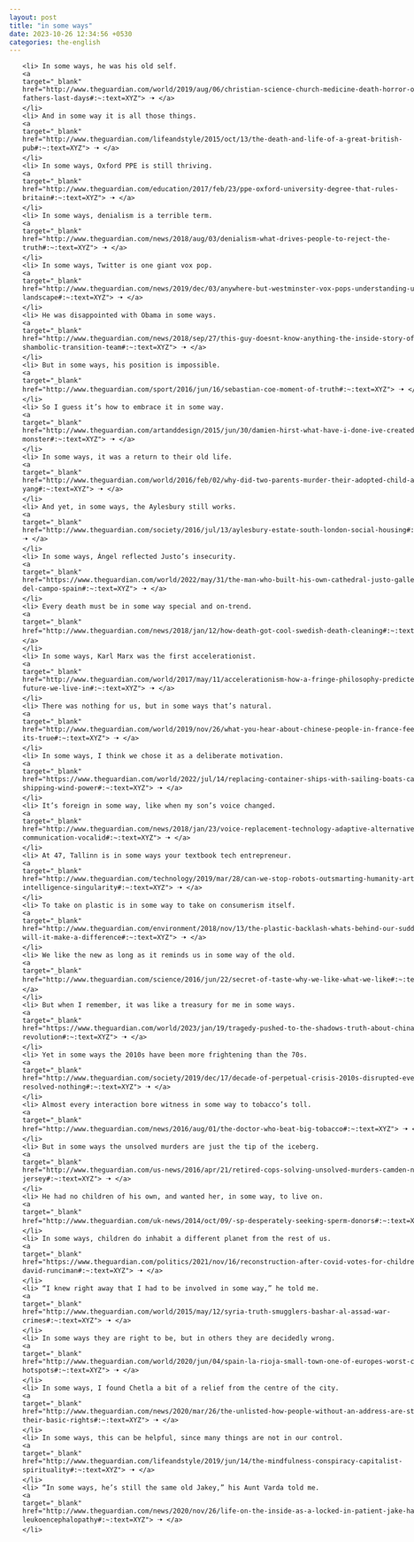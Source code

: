 ```yaml
---
layout: post
title: "in some ways"
date: 2023-10-26 12:34:56 +0530
categories: the-english
---
```

<style>
    ol {
        width: 800px;
        margin: 0 auto;
    }
ol li {
    font-size: 18px;
    line-height: 1.5;
    padding-bottom: 8px;
}
</style>
<ol>

    <li> In some ways, he was his old self.
    <a 
    target="_blank" 
    href="http://www.theguardian.com/world/2019/aug/06/christian-science-church-medicine-death-horror-of-my-fathers-last-days#:~:text=XYZ"> 🠢 </a>
    </li>
    <li> And in some way it is all those things.
    <a 
    target="_blank" 
    href="http://www.theguardian.com/lifeandstyle/2015/oct/13/the-death-and-life-of-a-great-british-pub#:~:text=XYZ"> 🠢 </a>
    </li>
    <li> In some ways, Oxford PPE is still thriving.
    <a 
    target="_blank" 
    href="http://www.theguardian.com/education/2017/feb/23/ppe-oxford-university-degree-that-rules-britain#:~:text=XYZ"> 🠢 </a>
    </li>
    <li> In some ways, denialism is a terrible term.
    <a 
    target="_blank" 
    href="http://www.theguardian.com/news/2018/aug/03/denialism-what-drives-people-to-reject-the-truth#:~:text=XYZ"> 🠢 </a>
    </li>
    <li> In some ways, Twitter is one giant vox pop.
    <a 
    target="_blank" 
    href="http://www.theguardian.com/news/2019/dec/03/anywhere-but-westminster-vox-pops-understanding-uk-political-landscape#:~:text=XYZ"> 🠢 </a>
    </li>
    <li> He was disappointed with Obama in some ways.
    <a 
    target="_blank" 
    href="http://www.theguardian.com/news/2018/sep/27/this-guy-doesnt-know-anything-the-inside-story-of-trumps-shambolic-transition-team#:~:text=XYZ"> 🠢 </a>
    </li>
    <li> But in some ways, his position is impossible.
    <a 
    target="_blank" 
    href="http://www.theguardian.com/sport/2016/jun/16/sebastian-coe-moment-of-truth#:~:text=XYZ"> 🠢 </a>
    </li>
    <li> So I guess it’s how to embrace it in some way.
    <a 
    target="_blank" 
    href="http://www.theguardian.com/artanddesign/2015/jun/30/damien-hirst-what-have-i-done-ive-created-a-monster#:~:text=XYZ"> 🠢 </a>
    </li>
    <li> In some ways, it was a return to their old life.
    <a 
    target="_blank" 
    href="http://www.theguardian.com/world/2016/feb/02/why-did-two-parents-murder-their-adopted-child-asunta-fong-yang#:~:text=XYZ"> 🠢 </a>
    </li>
    <li> And yet, in some ways, the Aylesbury still works.
    <a 
    target="_blank" 
    href="http://www.theguardian.com/society/2016/jul/13/aylesbury-estate-south-london-social-housing#:~:text=XYZ"> 🠢 </a>
    </li>
    <li> In some ways, Ángel reflected Justo’s insecurity.
    <a 
    target="_blank" 
    href="https://www.theguardian.com/world/2022/may/31/the-man-who-built-his-own-cathedral-justo-gallego-mejorada-del-campo-spain#:~:text=XYZ"> 🠢 </a>
    </li>
    <li> Every death must be in some way special and on-trend.
    <a 
    target="_blank" 
    href="http://www.theguardian.com/news/2018/jan/12/how-death-got-cool-swedish-death-cleaning#:~:text=XYZ"> 🠢 </a>
    </li>
    <li> In some ways, Karl Marx was the first accelerationist.
    <a 
    target="_blank" 
    href="http://www.theguardian.com/world/2017/may/11/accelerationism-how-a-fringe-philosophy-predicted-the-future-we-live-in#:~:text=XYZ"> 🠢 </a>
    </li>
    <li> There was nothing for us, but in some ways that’s natural.
    <a 
    target="_blank" 
    href="http://www.theguardian.com/world/2019/nov/26/what-you-hear-about-chinese-people-in-france-feeling-scared-its-true#:~:text=XYZ"> 🠢 </a>
    </li>
    <li> In some ways, I think we chose it as a deliberate motivation.
    <a 
    target="_blank" 
    href="https://www.theguardian.com/world/2022/jul/14/replacing-container-ships-with-sailing-boats-cargo-shipping-wind-power#:~:text=XYZ"> 🠢 </a>
    </li>
    <li> It’s foreign in some way, like when my son’s voice changed.
    <a 
    target="_blank" 
    href="http://www.theguardian.com/news/2018/jan/23/voice-replacement-technology-adaptive-alternative-communication-vocalid#:~:text=XYZ"> 🠢 </a>
    </li>
    <li> At 47, Tallinn is in some ways your textbook tech entrepreneur.
    <a 
    target="_blank" 
    href="http://www.theguardian.com/technology/2019/mar/28/can-we-stop-robots-outsmarting-humanity-artificial-intelligence-singularity#:~:text=XYZ"> 🠢 </a>
    </li>
    <li> To take on plastic is in some way to take on consumerism itself.
    <a 
    target="_blank" 
    href="http://www.theguardian.com/environment/2018/nov/13/the-plastic-backlash-whats-behind-our-sudden-rage-and-will-it-make-a-difference#:~:text=XYZ"> 🠢 </a>
    </li>
    <li> We like the new as long as it reminds us in some way of the old.
    <a 
    target="_blank" 
    href="http://www.theguardian.com/science/2016/jun/22/secret-of-taste-why-we-like-what-we-like#:~:text=XYZ"> 🠢 </a>
    </li>
    <li> But when I remember, it was like a treasury for me in some ways.
    <a 
    target="_blank" 
    href="https://www.theguardian.com/world/2023/jan/19/tragedy-pushed-to-the-shadows-truth-about-china-cultural-revolution#:~:text=XYZ"> 🠢 </a>
    </li>
    <li> Yet in some ways the 2010s have been more frightening than the 70s.
    <a 
    target="_blank" 
    href="http://www.theguardian.com/society/2019/dec/17/decade-of-perpetual-crisis-2010s-disrupted-everything-but-resolved-nothing#:~:text=XYZ"> 🠢 </a>
    </li>
    <li> Almost every interaction bore witness in some way to tobacco’s toll.
    <a 
    target="_blank" 
    href="http://www.theguardian.com/news/2016/aug/01/the-doctor-who-beat-big-tobacco#:~:text=XYZ"> 🠢 </a>
    </li>
    <li> But in some ways the unsolved murders are just the tip of the iceberg.
    <a 
    target="_blank" 
    href="http://www.theguardian.com/us-news/2016/apr/21/retired-cops-solving-unsolved-murders-camden-new-jersey#:~:text=XYZ"> 🠢 </a>
    </li>
    <li> He had no children of his own, and wanted her, in some way, to live on.
    <a 
    target="_blank" 
    href="http://www.theguardian.com/uk-news/2014/oct/09/-sp-desperately-seeking-sperm-donors#:~:text=XYZ"> 🠢 </a>
    </li>
    <li> In some ways, children do inhabit a different planet from the rest of us.
    <a 
    target="_blank" 
    href="https://www.theguardian.com/politics/2021/nov/16/reconstruction-after-covid-votes-for-children-age-six-david-runciman#:~:text=XYZ"> 🠢 </a>
    </li>
    <li> “I knew right away that I had to be involved in some way,” he told me.
    <a 
    target="_blank" 
    href="http://www.theguardian.com/world/2015/may/12/syria-truth-smugglers-bashar-al-assad-war-crimes#:~:text=XYZ"> 🠢 </a>
    </li>
    <li> In some ways they are right to be, but in others they are decidedly wrong.
    <a 
    target="_blank" 
    href="http://www.theguardian.com/world/2020/jun/04/spain-la-rioja-small-town-one-of-europes-worst-covid-19-hotspots#:~:text=XYZ"> 🠢 </a>
    </li>
    <li> In some ways, I found Chetla a bit of a relief from the centre of the city.
    <a 
    target="_blank" 
    href="http://www.theguardian.com/news/2020/mar/26/the-unlisted-how-people-without-an-address-are-stripped-of-their-basic-rights#:~:text=XYZ"> 🠢 </a>
    </li>
    <li> In some ways, this can be helpful, since many things are not in our control.
    <a 
    target="_blank" 
    href="http://www.theguardian.com/lifeandstyle/2019/jun/14/the-mindfulness-conspiracy-capitalist-spirituality#:~:text=XYZ"> 🠢 </a>
    </li>
    <li> “In some ways, he’s still the same old Jakey,” his Aunt Varda told me.
    <a 
    target="_blank" 
    href="http://www.theguardian.com/news/2020/nov/26/life-on-the-inside-as-a-locked-in-patient-jake-haendel-leukoencephalopathy#:~:text=XYZ"> 🠢 </a>
    </li>
